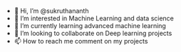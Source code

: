 - 👋 Hi, I’m @sukruthananth
- 👀 I’m interested in Machine Learning and data science
- 🌱 I’m currently learning advanced machine learning
- 💞️ I’m looking to collaborate on Deep learning projects
- 📫 How to reach me comment on my projects

<!---
sukruthananth/sukruthananth is a ✨ special ✨ repository because its `README.md` (this file) appears on your GitHub profile.
You can click the Preview link to take a look at your changes.
--->

